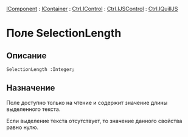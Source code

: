 ﻿---
Link: .Ctrl.IQuillJS.@SelectionLength
---

[IComponent](topic:Com.Custom.ComClasses.IComponent.Default) :
[IContainer](topic:Com.Custom.ComClasses.IContainer.Default) :
[Ctrl.IControl](topic:Com.Custom.ComClasses.Ctrl.IControl.Default) :
[Ctrl.IJSControl](topic:Com.Custom.ComClasses.Ctrl.IJSControl.Default) :
[Ctrl.IQuillJS](Default)

# Поле SelectionLength

## Описание

    SelectionLength :Integer;

## Назначение

Поле доступно только на чтение и содержит значение длины выделенного текста.

Если выделение текста отсутствует, то значение данного свойства равно нулю.




